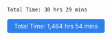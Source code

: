 <!--START_SECTION:waka-->

```txt
Total Time: 38 hrs 29 mins
```

<!--END_SECTION:waka-->

<a href="https://wakatime.com/dashboard" style="display:inline-block; background-color:#2f80ed; color:#fff; padding:8px 16px; border-radius:5px; text-decoration:none;">
  Total Time: 1,464 hrs 54 mins
</a>
